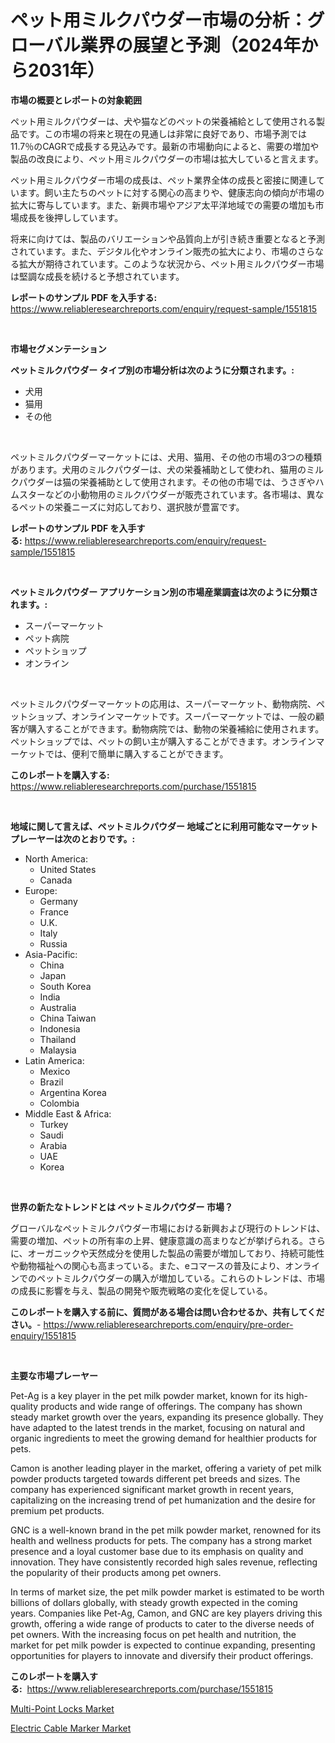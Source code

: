 <p><h1>ペット用ミルクパウダー市場の分析：グローバル業界の展望と予測（2024年から2031年）</h1></p><p><strong>市場の概要とレポートの対象範囲</strong></p>
<p><p>ペット用ミルクパウダーは、犬や猫などのペットの栄養補給として使用される製品です。この市場の将来と現在の見通しは非常に良好であり、市場予測では11.7％のCAGRで成長する見込みです。最新の市場動向によると、需要の増加や製品の改良により、ペット用ミルクパウダーの市場は拡大していると言えます。</p><p>ペット用ミルクパウダー市場の成長は、ペット業界全体の成長と密接に関連しています。飼い主たちのペットに対する関心の高まりや、健康志向の傾向が市場の拡大に寄与しています。また、新興市場やアジア太平洋地域での需要の増加も市場成長を後押ししています。</p><p>将来に向けては、製品のバリエーションや品質向上が引き続き重要となると予測されています。また、デジタル化やオンライン販売の拡大により、市場のさらなる拡大が期待されています。このような状況から、ペット用ミルクパウダー市場は堅調な成長を続けると予想されています。</p></p>
<p><strong>レポートのサンプル PDF を入手する:</strong> <a href="https://www.reliableresearchreports.com/enquiry/request-sample/1551815">https://www.reliableresearchreports.com/enquiry/request-sample/1551815</a></p>
<p>&nbsp;</p>
<p><strong>市場セグメンテーション</strong></p>
<p><strong>ペットミルクパウダー タイプ別の市場分析は次のように分類されます。:</strong></p>
<p><ul><li>犬用</li><li>猫用</li><li>その他</li></ul></p>
<p>&nbsp;</p>
<p><p>ペットミルクパウダーマーケットには、犬用、猫用、その他の市場の3つの種類があります。犬用のミルクパウダーは、犬の栄養補助として使われ、猫用のミルクパウダーは猫の栄養補助として使用されます。その他の市場では、うさぎやハムスターなどの小動物用のミルクパウダーが販売されています。各市場は、異なるペットの栄養ニーズに対応しており、選択肢が豊富です。</p></p>
<p><strong>レポートのサンプル PDF を入手する:</strong>&nbsp;<a href="https://www.reliableresearchreports.com/enquiry/request-sample/1551815">https://www.reliableresearchreports.com/enquiry/request-sample/1551815</a></p>
<p>&nbsp;</p>
<p><strong> ペットミルクパウダー アプリケーション別の市場産業調査は次のように分類されます。:</strong></p>
<p><ul><li>スーパーマーケット</li><li>ペット病院</li><li>ペットショップ</li><li>オンライン</li></ul></p>
<p>&nbsp;</p>
<p><p>ペットミルクパウダーマーケットの応用は、スーパーマーケット、動物病院、ペットショップ、オンラインマーケットです。スーパーマーケットでは、一般の顧客が購入することができます。動物病院では、動物の栄養補給に使用されます。ペットショップでは、ペットの飼い主が購入することができます。オンラインマーケットでは、便利で簡単に購入することができます。</p></p>
<p><strong>このレポートを購入する:</strong>&nbsp; <a href="https://www.reliableresearchreports.com/purchase/1551815">https://www.reliableresearchreports.com/purchase/1551815</a></p>
<p>&nbsp;</p>
<p><strong>地域に関して言えば、ペットミルクパウダー 地域ごとに利用可能なマーケットプレーヤーは次のとおりです。:</strong></p>
<p><ul>
    <li>
        North America:
        <ul>
            <li>United States</li>
            <li>Canada</li>
        </ul>
    </li>
    <li>
        Europe:
        <ul>
            <li>Germany</li>
            <li>France</li>
            <li>U.K.</li>
            <li>Italy</li>
            <li>Russia</li>
        </ul>
    </li>
    <li>
        Asia-Pacific:
        <ul>
            <li>China</li>
            <li>Japan</li>
            <li>South Korea</li>
            <li>India</li>
            <li>Australia</li>
            <li>China Taiwan</li>
            <li>Indonesia</li>
            <li>Thailand</li>
            <li>Malaysia</li>
        </ul>
    </li>
    <li>
        Latin America:
        <ul>
            <li>Mexico</li>
            <li>Brazil</li>
            <li>Argentina Korea</li>
            <li>Colombia</li>
        </ul>
    </li>
    <li>
        Middle East & Africa:
        <ul>
            <li>Turkey</li>
            <li>Saudi</li>
            <li>Arabia</li>
            <li>UAE</li>
            <li>Korea</li>
        </ul>
    </li>
    </ul></p>
<p>&nbsp;</p>
<p><strong>世界の新たなトレンドとは ペットミルクパウダー 市場？</strong></p>
<p><p>グローバルなペットミルクパウダー市場における新興および現行のトレンドは、需要の増加、ペットの所有率の上昇、健康意識の高まりなどが挙げられる。さらに、オーガニックや天然成分を使用した製品の需要が増加しており、持続可能性や動物福祉への関心も高まっている。また、eコマースの普及により、オンラインでのペットミルクパウダーの購入が増加している。これらのトレンドは、市場の成長に影響を与え、製品の開発や販売戦略の変化を促している。</p></p>
<p><strong>このレポートを購入する前に、質問がある場合は問い合わせるか、共有してください。</strong>- <a href="https://www.reliableresearchreports.com/enquiry/pre-order-enquiry/1551815">https://www.reliableresearchreports.com/enquiry/pre-order-enquiry/1551815</a></p>
<p>&nbsp;</p>
<p><strong>主要な市場プレーヤー</strong></p>
<p><p>Pet-Ag is a key player in the pet milk powder market, known for its high-quality products and wide range of offerings. The company has shown steady market growth over the years, expanding its presence globally. They have adapted to the latest trends in the market, focusing on natural and organic ingredients to meet the growing demand for healthier products for pets.</p><p>Camon is another leading player in the market, offering a variety of pet milk powder products targeted towards different pet breeds and sizes. The company has experienced significant market growth in recent years, capitalizing on the increasing trend of pet humanization and the desire for premium pet products.</p><p>GNC is a well-known brand in the pet milk powder market, renowned for its health and wellness products for pets. The company has a strong market presence and a loyal customer base due to its emphasis on quality and innovation. They have consistently recorded high sales revenue, reflecting the popularity of their products among pet owners.</p><p>In terms of market size, the pet milk powder market is estimated to be worth billions of dollars globally, with steady growth expected in the coming years. Companies like Pet-Ag, Camon, and GNC are key players driving this growth, offering a wide range of products to cater to the diverse needs of pet owners. With the increasing focus on pet health and nutrition, the market for pet milk powder is expected to continue expanding, presenting opportunities for players to innovate and diversify their product offerings.</p></p>
<p><strong>このレポートを購入する:</strong>&nbsp;&nbsp;<a href="https://www.reliableresearchreports.com/purchase/1551815">https://www.reliableresearchreports.com/purchase/1551815</a></p>
<p><p><a href="https://github.com/kathiaseamanalvaradovlprc2h/Market-Research-Report-List-1/blob/main/multi-point-locks-market.md">Multi-Point Locks Market</a></p><p><a href="https://zircon-bluebell-299.notion.site/Electric-Cable-Marker-Market-A-Comprehensive-Report-of-its-Market-Share-Growth-Trends-2024-2031-90a86fc87b23472ebc742416953f7aa6">Electric Cable Marker Market</a></p></p>